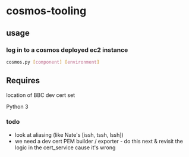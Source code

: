 # cosmos-tooling

## usage

### log in to a cosmos deployed ec2 instance

```bash
cosmos.py [component] [environment]
```

## Requires

location of BBC dev cert set

Python 3

### todo

* look at aliasing (like Nate's [issh, tssh, lssh])
* we need a dev cert PEM builder / exporter - do this next & revisit the logic in the cert_service cause it's wrong

